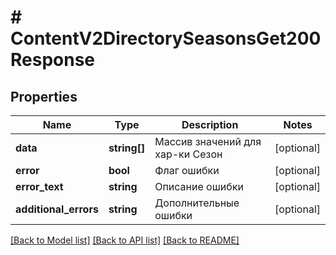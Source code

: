 # # ContentV2DirectorySeasonsGet200Response

## Properties

Name | Type | Description | Notes
------------ | ------------- | ------------- | -------------
**data** | **string[]** | Массив значений для хар-ки Сезон | [optional]
**error** | **bool** | Флаг ошибки | [optional]
**error_text** | **string** | Описание ошибки | [optional]
**additional_errors** | **string** | Дополнительные ошибки | [optional]

[[Back to Model list]](../../README.md#models) [[Back to API list]](../../README.md#endpoints) [[Back to README]](../../README.md)
